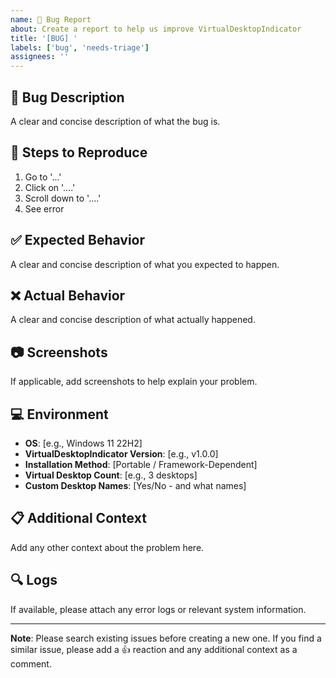 ```yaml
---
name: 🐛 Bug Report
about: Create a report to help us improve VirtualDesktopIndicator
title: '[BUG] '
labels: ['bug', 'needs-triage']
assignees: ''
---
```


## 🐛 Bug Description
A clear and concise description of what the bug is.

## 🔄 Steps to Reproduce
1. Go to '...'
2. Click on '....'
3. Scroll down to '....'
4. See error

## ✅ Expected Behavior
A clear and concise description of what you expected to happen.

## ❌ Actual Behavior
A clear and concise description of what actually happened.

## 📷 Screenshots
If applicable, add screenshots to help explain your problem.

## 💻 Environment
- **OS**: [e.g., Windows 11 22H2]
- **VirtualDesktopIndicator Version**: [e.g., v1.0.0]
- **Installation Method**: [Portable / Framework-Dependent]
- **Virtual Desktop Count**: [e.g., 3 desktops]
- **Custom Desktop Names**: [Yes/No - and what names]

## 📋 Additional Context
Add any other context about the problem here.

## 🔍 Logs
If available, please attach any error logs or relevant system information.

---

**Note**: Please search existing issues before creating a new one. If you find a similar issue, please add a 👍 reaction and any additional context as a comment.